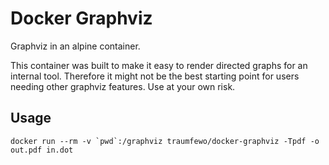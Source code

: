 # Docker Graphviz

Graphviz in an alpine container.

This container was built to make it easy to render directed graphs for an
internal tool. Therefore it might not be the best starting point for users needing other graphviz features. Use at your own risk.


## Usage

```shell
docker run --rm -v `pwd`:/graphviz traumfewo/docker-graphviz -Tpdf -o out.pdf in.dot
```
